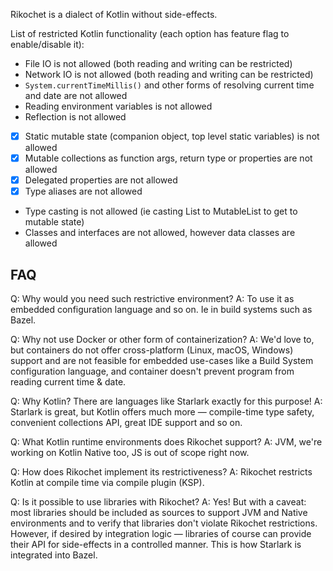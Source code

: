 Rikochet is a dialect of Kotlin without side-effects.

List of restricted Kotlin functionality (each option has feature flag to enable/disable it):

- File IO is not allowed (both reading and writing can be restricted)
- Network IO is not allowed (both reading and writing can be restricted)
- `System.currentTimeMillis()` and other forms of resolving current time and date are not allowed
- Reading environment variables is not allowed
- Reflection is not allowed
- [x] Static mutable state (companion object, top level static variables) is not allowed
- [x] Mutable collections as function args, return type or properties are not allowed
- [x] Delegated properties are not allowed
- [x] Type aliases are not allowed
- Type casting is not allowed (ie casting List to MutableList to get to mutable state)
- Classes and interfaces are not allowed, however data classes are allowed

## FAQ

Q: Why would you need such restrictive environment?
A: To use it as embedded configuration language and so on. Ie in build systems such as Bazel.

Q: Why not use Docker or other form of containerization?
A: We'd love to, but containers do not offer cross-platform (Linux, macOS, Windows) support and are not feasible for embedded use-cases like a Build System configuration language, and container doesn't prevent program from reading current time & date.

Q: Why Kotlin? There are languages like Starlark exactly for this purpose!
A: Starlark is great, but Kotlin offers much more — compile-time type safety, convenient collections API, great IDE support and so on.

Q: What Kotlin runtime environments does Rikochet support?
A: JVM, we're working on Kotlin Native too, JS is out of scope right now.

Q: How does Rikochet implement its restrictiveness?
A: Rikochet restricts Kotlin at compile time via compile plugin (KSP).

Q: Is it possible to use libraries with Rikochet?
A: Yes! But with a caveat: most libraries should be included as sources to support JVM and Native environments and to verify that libraries don't violate Rikochet restrictions. However, if desired by integration logic — libraries of course can provide their API for side-effects in a controlled manner. This is how Starlark is integrated into Bazel.
